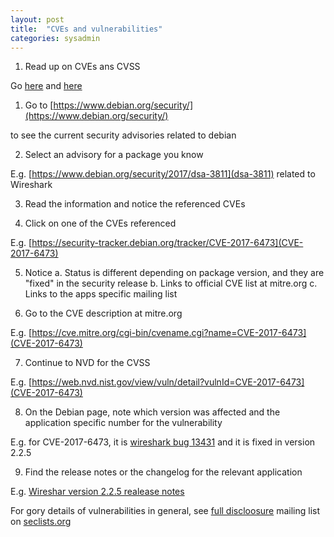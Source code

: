 ```yaml
---
layout: post
title:  "CVEs and vulnerabilities"
categories: sysadmin
---
```


1. Read up on CVEs ans CVSS

  Go [here](https://cve.mitre.org/about/) and [here](https://www.first.org/cvss)

1. Go to [https://www.debian.org/security/](https://www.debian.org/security/)

  to see the current security advisories related to debian

2. Select an advisory for a package you know

  E.g. [https://www.debian.org/security/2017/dsa-3811](dsa-3811) related to Wireshark

3. Read the information and notice the referenced CVEs

4. Click on one of the CVEs referenced

  E.g. [https://security-tracker.debian.org/tracker/CVE-2017-6473](CVE-2017-6473)

5. Notice
  a. Status is different depending on package version, and they are "fixed" in the security release
  b. Links to official CVE list at mitre.org
  c. Links to the apps specific mailing list

6. Go to the CVE description at mitre.org

  E.g. [https://cve.mitre.org/cgi-bin/cvename.cgi?name=CVE-2017-6473](CVE-2017-6473)

7. Continue to NVD for the CVSS

  E.g. [https://web.nvd.nist.gov/view/vuln/detail?vulnId=CVE-2017-6473](CVE-2017-6473)

8. On the Debian page, note which version was affected and the application specific number for the vulnerability

  E.g. for CVE-2017-6473, it is [wireshark bug 13431](https://bugs.wireshark.org/bugzilla/show_bug.cgi?id=13431) and it is fixed in version 2.2.5

9. Find the release notes or the changelog for the relevant application

  E.g. [Wireshar version 2.2.5 realease notes](https://www.wireshark.org/docs/relnotes/wireshark-2.2.5.html#_bug_fixes)

For gory details of vulnerabilities in general, see [full discloosure](http://seclists.org/fulldisclosure/) mailing list on [seclists.org](seclists.org)
